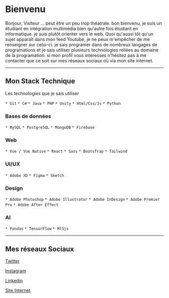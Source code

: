 # Bienvenu
Bonjour, Visiteur ... peut être un peu trop théatrale. bon bienvenu, je suis un étudiant en intégration multimédia bien qu'autre fois étudiant en informatique. je suis plutôt orienter vers le web. Quoi qu'aussi tôt qu'un sujet apparaît dans mon feed Youtube, je ne peux m'empêcher de me renseigner sur celui-ci. je sais programer dans de nombreux langages de programations et je sais utiliser plusieurs technologies reliées au domaine de la programation. si mon profil vous intéresses n'hésitez pas à me contacter que ce soit sur mes réseaux sociaux où via mon site internet.

------------------
## Mon Stack Technique
Les technologies que je sais utiliser

`* Git`
`* C#`
`* Java`
`* PHP`
`* Unity`
`* Html/Css/Js`
`* Python`

### Bases de données
`* MySQL`
`* PostgreSQL`
`* MongoDB`
`* Firebase`

### Web
`* Vue / Vue Native`
`* React`
`* Sass`
`* BootsTrap`
`* Tailwind`

### UI/UX
`* Adobe XD`
`* Figma`
`* Sketch`

### Design
`* Adobe Photoshop`
`* Adobe Illustrator`
`* Adobe InDesign`
`* Adobe Premier Pro`
`* Adobe After Effect`

### AI
`* Pandas`
`* TensorFlow`
`* Ml5js`

---------
## Mes réseaux Sociaux
[Twitter](https://twitter.com/WilliamCaouett1)

[Instagram](https://www.instagram.com/williamcaoouette/)

[Linkedin](https://www.linkedin.com/in/william-caouette-979725185/)

[Site Internet]("")